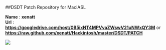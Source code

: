 ##DSDT Patch Repository for MaciASL      
     
**Name** :   **xenatt**   
**Url**  :   **https://googledrive.com/host/0B5ixNT4MPVvaZWswV21uNWxQY3M** 
			 or **https://raw.github.com/xenatt/Hackintosh/master/DSDT/PATCH**


![](https://googledrive.com/host/0B5ixNT4MPVvaZWswV21uNWxQY3M/img.png)